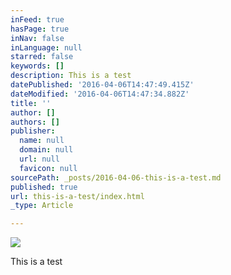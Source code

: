 ```yaml
---
inFeed: true
hasPage: true
inNav: false
inLanguage: null
starred: false
keywords: []
description: This is a test
datePublished: '2016-04-06T14:47:49.415Z'
dateModified: '2016-04-06T14:47:34.882Z'
title: ''
author: []
authors: []
publisher:
  name: null
  domain: null
  url: null
  favicon: null
sourcePath: _posts/2016-04-06-this-is-a-test.md
published: true
url: this-is-a-test/index.html
_type: Article

---
```

![](https://the-grid-user-content.s3-us-west-2.amazonaws.com/8c85c06d-ad11-4ab2-af75-06331cfb069e.jpg)

This is a test